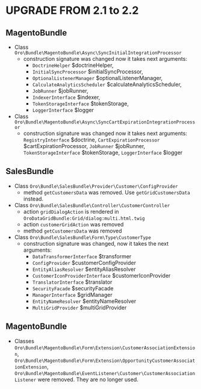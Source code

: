 UPGRADE FROM 2.1 to 2.2
========================

MagentoBundle
-------------
- Class `Oro\Bundle\MagentoBundle\Async\SyncInitialIntegrationProcessor`
    - construction signature was changed now it takes next arguments:
        - `DoctrineHelper` $doctrineHelper,
        - `InitialSyncProcessor` $initialSyncProcessor,
        - `OptionalListenerManager` $optionalListenerManager,
        - `CalculateAnalyticsScheduler` $calculateAnalyticsScheduler,
        - `JobRunner` $jobRunner,
        - `IndexerInterface` $indexer,
        - `TokenStorageInterface` $tokenStorage,
        - `LoggerInterface` $logger
- Class `Oro\Bundle\MagentoBundle\Async\SyncCartExpirationIntegrationProcessor`
    - construction signature was changed now it takes next arguments:
        `RegistryInterface` $doctrine,
        `CartExpirationProcessor` $cartExpirationProcessor,
        `JobRunner` $jobRunner,
        `TokenStorageInterface` $tokenStorage,
        `LoggerInterface` $logger

SalesBundle
-----------
- Class `Oro\Bundle\SalesBundle\Provider\Customer\ConfigProvider`
    - method `getCustomersData` was removed. Use `getGridCustomersData` instead.
- Class `Oro\Bundle\SalesBundle\Controller\CustomerController`
    - action `gridDialogAction` is rendered in `OroDataGridBundle:Grid/dialog:multi.html.twig`
    - action `customerGridAction` was removed
    - method `getCustomersData` was removed
- Class `Oro\Bundle\SalesBundle\Form\Type\CustomerType`
    - construction signature was changed, now it takes the next arguments:
        - `DataTransformerInterface` $transformer
        - `ConfigProvider` $customerConfigProvider
        - `EntityAliasResolver` $entityAliasResolver
        - `CustomerIconProviderInterface` $customerIconProvider
        - `TranslatorInterface` $translator
        - `SecurityFacade` $securityFacade
        - `ManagerInterface` $gridManager
        - `EntityNameResolver` $entityNameResolver
        - `MultiGridProvider` $multiGridProvider

MagentoBundle
-----------
- Classes `Oro\Bundle\MagentoBundle\Form\Extension\CustomerAssociationExtension`, `Oro\Bundle\MagentoBundle\Form\Extension\OpportunityCustomerAssociationExtension`, `Oro\Bundle\MagentoBundle\EventListener\Customer\CustomerAssociationListener` were removed. They are no longer used.
